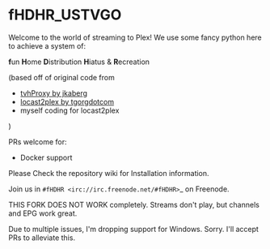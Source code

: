 # fHDHR_USTVGO


Welcome to the world of streaming to Plex! We use some fancy python here to achieve a system of:

**f**un
**H**ome
**D**istribution
**H**iatus &
**R**ecreation


(based off of original code from

  * [tvhProxy by jkaberg](https://github.com/jkaberg/tvhProxy)
  * [locast2plex by tgorgdotcom](https://github.com/tgorgdotcom/locast2plex)
  * myself coding for locast2plex

  )

PRs welcome for:

* Docker support


Please Check the repository wiki for Installation information.


Join us in `#fHDHR <irc://irc.freenode.net/#fHDHR>`_ on Freenode.


THIS FORK DOES NOT WORK completely. Streams don't play, but channels and EPG work great.

Due to multiple issues, I'm dropping support for Windows. Sorry. I'll accept PRs to alleviate this.
